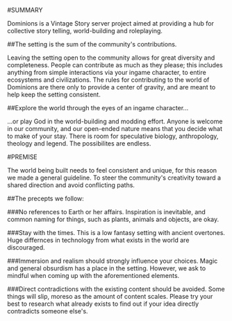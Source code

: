 #SUMMARY

Dominions is a Vintage Story server project aimed at providing a hub for collective story telling, world-building and roleplaying. 

##The setting is the sum of the community's contributions.

Leaving the setting open to the community allows for great diversity and completeness. People can contribute as much as they please; 
this includes anything from simple interactions via your ingame character, to entire ecosystems and civilizations.
The rules for contributing to the world of Dominions are there only to provide a center of gravity, and are meant to help
keep the setting consistent. 

##Explore the world through the eyes of an ingame character...

...or play God in the world-building and modding effort. Anyone is welcome in our community, and our open-ended nature 
means that you decide what to make of your stay. There is room for speculative biology, anthropology, theology and legend. The possibilites
are endless.

#PREMISE

The world being built needs to feel consistent and unique, for this reason we made a general guideline. To steer the community's creativity
toward a shared direction and avoid conflicting paths.

##The precepts we follow:

###No references to Earth or her affairs. 
Inspiration is inevitable, and common naming for things, such as plants, animals and objects, are okay.

###Stay with the times. 
This is a low fantasy setting with ancient overtones. Huge differnces in technology from what exists in the world are discouraged.

###Immersion and realism should strongly influence your choices.
Magic and general obsurdism has a place in the setting. However, we ask to mindful when coming up with the aforementioned elements. 

###Direct contradictions with the existing content should be avoided. 
Some things will slip, moreso as the amount of content scales. Please try your best to research what already exists to find out if your idea directly contradicts someone else's.